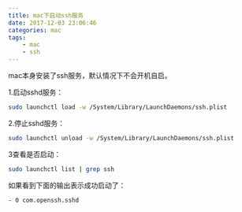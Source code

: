 ```yaml
---
title: mac下启动ssh服务
date: 2017-12-03 23:06:46
categories: mac
tags:
	- mac
	- ssh
---
```


mac本身安装了ssh服务，默认情况下不会开机自启。

<!-- more -->

1.启动sshd服务：
```bash
sudo launchctl load -w /System/Library/LaunchDaemons/ssh.plist
```

2.停止sshd服务：
```bash
sudo launchctl unload -w /System/Library/LaunchDaemons/ssh.plist
```

3查看是否启动：
```bash
sudo launchctl list | grep ssh
```

如果看到下面的输出表示成功启动了：
```bash
- 0 com.openssh.sshd
```